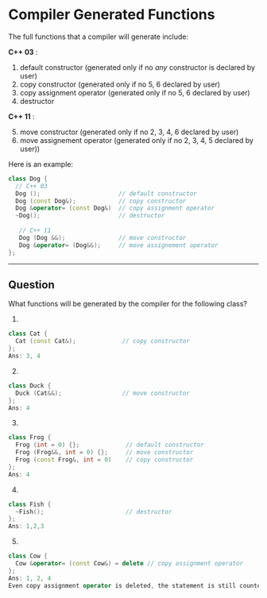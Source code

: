 # Compiler Generated Functions

The full functions that a compiler will generate include:

**C++ 03** :
1. default constructor (generated only if no *any* constructor is declared by user)
2. copy constructor (generated only if no 5, 6 declared by user)
3. copy assignment operator (generated only if no 5, 6 declared by user)
4. destructor

**C++ 11** :

5. move constructor (generated only if no 2, 3, 4, 6 declared by user)
6. move assignement operator (generated only if no 2, 3, 4, 5 declared by user))

Here is an example:
```C++
class Dog {
  // C++ 03
  Dog ();                      // default constructor
  Dog (const Dog&);            // copy constructor
  Dog &operator= (const Dog&)  // copy assignment operator
  ~Dog();                      // destructor
    
   // C++ 11
   Dog (Dog &&);               // move constructor
   Dog &operator= (Dog&&);     // move assignement operator
};
```
------

## Question

What functions will be generated by the compiler for the following class?

1.
```C++
class Cat {
  Cat (const Cat&);             // copy constructor
};
Ans: 3, 4
```
2.
```C++
class Duck {
  Duck (Cat&&);                 // move constructor
};
Ans: 4
```
3. 
```C++
class Frog {
  Frog (int = 0) {};             // default constructor
  Frog (Frog&&, int = 0) {};     // move constructor
  Frog (const Frog&, int = 0)    // copy constructor
};
Ans: 4
```
4.
```C++
class Fish {
  ~Fish();                       // destructor
};
Ans: 1,2,3
```
5.
```C++
class Cow {
  Cow &operator= (const Cow&) = delete // copy assignment operator
};
Ans: 1, 2, 4 
Even copy assignment operator is deleted, the statement is still counted as the copy assignment operator declared by user.
```
